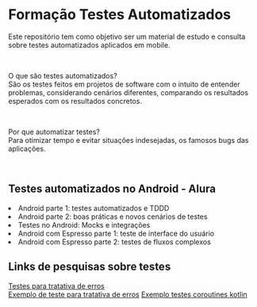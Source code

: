 # Formação Testes Automatizados

<p>Este repositório tem como objetivo ser um material de estudo e consulta sobre testes automatizados aplicados em mobile.</p><br/>

<p>O que são testes automatizados?<br/>
São os testes feitos em projetos de software com o intuito de entender problemas, considerando cenários diferentes, comparando os resultados esperados com os resultados concretos.</p><br/>

<p>Por que automatizar testes?<br/>
Para otimizar tempo e evitar situações indesejadas, os famosos bugs das aplicações.</p><br/>

<h2>Testes automatizados no Android - Alura </h2>
<li>Android parte 1: testes automatizados e TDDD</li>
<li>Android parte 2: boas práticas e novos cenários de testes</li>
<li>Testes no Android: Mocks e integrações</li>
<li>Android com Espresso parte 1: teste de interface do usuário</li>
<li>Android com Espresso parte 2: testes de fluxos complexos</li>

<h2>Links de pesquisas sobre testes</h2>
<a href="https://riggaroo.dev/retrofit-2-mocking-http-responses/">Testes para tratativa de erros</a></br>
<a href="https://proandroiddev.com/testing-retrofit-converter-with-mock-webserver-50f3e1f54013">Exemplo de teste para tratativa de erros</a>
<a href="https://www.youtube.com/watch?v=kqX0WT_k0-o">Exemplo testes coroutines kotlin</a>
